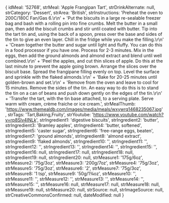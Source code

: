 {
  idMeal: '52768',
  strMeal: 'Apple Frangipan Tart',
  strDrinkAlternate: null,
  strCategory: 'Dessert',
  strArea: 'British',
  strInstructions: 'Preheat the oven to 200C/180C Fan/Gas 6.\r\n' +
    'Put the biscuits in a large re-sealable freezer bag and bash with a rolling pin into fine crumbs. Melt the butter in a small pan, then add the biscuit crumbs and stir until coated with butter. Tip into the tart tin 
and, using the back of a spoon, press over the base and sides of the tin to give an even layer. Chill in the fridge while you make the filling.\r\n' +
    'Cream together the butter and sugar until light and fluffy. You can do this in a food processor if you have one. Process for 2-3 minutes. Mix in the eggs, then add the ground almonds and almond extract and blend until well combined.\r\n' +
    'Peel the apples, and cut thin slices of apple. Do this at the last minute to prevent the apple going brown. Arrange the slices over the biscuit base. Spread the frangipane filling evenly on top. Level the surface and sprinkle with the flaked almonds.\r\n' +
    'Bake for 20-25 minutes until golden-brown and set.\r\n' +
    'Remove from the oven and leave to cool for 15 minutes. Remove the sides of the tin. An easy way to do this is to stand the tin on a can of beans and push down gently on the edges of the tin.\r\n' +
    'Transfer the tart, with the tin base attached, to a serving plate. Serve warm with cream, crème fraiche or ice cream.',
  strMealThumb: 'https://www.themealdb.com/images/media/meals/wxywrq1468235067.jpg',
  strTags: 'Tart,Baking,Fruity',
  strYoutube: 'https://www.youtube.com/watch?v=rp8Slv4INLk',
  strIngredient1: 'digestive biscuits',
  strIngredient2: 'butter',
  strIngredient3: 'Bramley apples',
  strIngredient4: 'butter, softened',
  strIngredient5: 'caster sugar',
  strIngredient6: 'free-range eggs, beaten',
  strIngredient7: 'ground almonds',
  strIngredient8: 'almond extract',
  strIngredient9: 'flaked almonds',
  strIngredient10: '',
  strIngredient11: '',
  strIngredient12: '',
  strIngredient13: '',
  strIngredient14: '',
  strIngredient15: '',
  strIngredient16: null,
  strIngredient17: null,
  strIngredient18: null,
  strIngredient19: null,
  strIngredient20: null,
  strMeasure1: '175g/6oz',
  strMeasure2: '75g/3oz',
  strMeasure3: '200g/7oz',
  strMeasure4: '75g/3oz',
  strMeasure5: '75g/3oz',
  strMeasure6: '2',
  strMeasure7: '75g/3oz',
  strMeasure8: '1 tsp',
  strMeasure9: '50g/1¾oz',
  strMeasure10: '',
  strMeasure11: '',
  strMeasure12: '',
  strMeasure13: '',
  strMeasure14: '',
  strMeasure15: '',
  strMeasure16: null,
  strMeasure17: null,
  strMeasure18: null,
  strMeasure19: null,
  strMeasure20: null,
  strSource: null,
  strImageSource: null,
  strCreativeCommonsConfirmed: null,
  dateModified: null
}